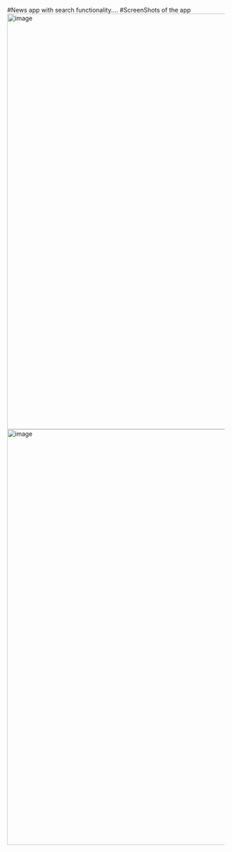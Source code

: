 #News app with search functionality....
#ScreenShots of the app
<img width="960" alt="image" src="https://user-images.githubusercontent.com/98055493/182232086-003533de-2386-4ecc-8b81-36ff17e3883d.png">
<img width="960" alt="image" src="https://user-images.githubusercontent.com/98055493/182232251-db73806c-a14f-4031-8a2e-49e59b6e0a34.png">
